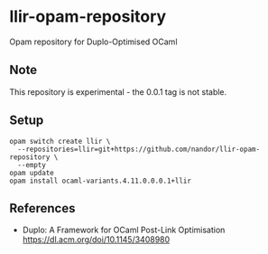 # llir-opam-repository

Opam repository for Duplo-Optimised OCaml

## Note

This repository is experimental - the 0.0.1 tag is not stable.

## Setup

```
opam switch create llir \
  --repositories=llir=git+https://github.com/nandor/llir-opam-repository \
  --empty
opam update
opam install ocaml-variants.4.11.0.0.0.1+llir
```

## References

* Duplo: A Framework for OCaml Post-Link Optimisation https://dl.acm.org/doi/10.1145/3408980
